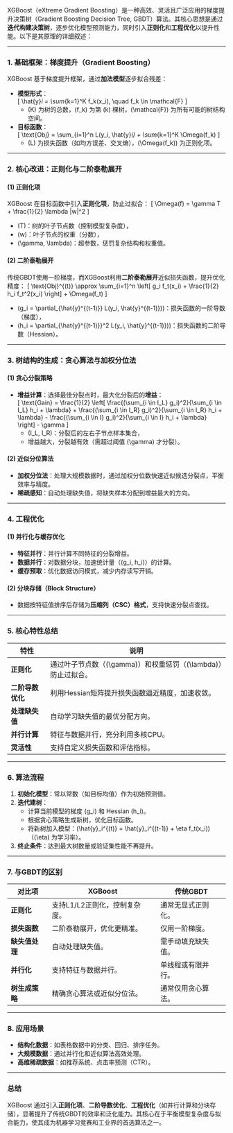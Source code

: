XGBoost（eXtreme Gradient Boosting）是一种高效、灵活且广泛应用的梯度提升决策树（Gradient Boosting Decision Tree, GBDT）算法。其核心思想是通过**迭代构建决策树**，逐步优化模型预测能力，同时引入**正则化**和**工程优化**以提升性能。以下是其原理的详细叙述：

---

### **1. 基础框架：梯度提升（Gradient Boosting）**
XGBoost 基于梯度提升框架，通过**加法模型**逐步拟合残差：
- **模型形式**：  
  \[
  \hat{y}_i = \sum_{k=1}^K f_k(x_i), \quad f_k \in \mathcal{F}
  \]
  - \(K\) 为树的总数，\(f_k\) 为第 \(k\) 棵树，\(\mathcal{F}\) 为所有可能的树结构空间。
- **目标函数**：  
  \[
  \text{Obj} = \sum_{i=1}^n L(y_i, \hat{y}_i) + \sum_{k=1}^K \Omega(f_k)
  \]
  - \(L\) 为损失函数（如均方误差、交叉熵），\(\Omega(f_k)\) 为正则化项。

---

### **2. 核心改进：正则化与二阶泰勒展开**
#### **(1) 正则化项**
XGBoost 在目标函数中引入**正则化项**，防止过拟合：
\[
\Omega(f) = \gamma T + \frac{1}{2} \lambda \|w\|^2
\]
- \(T\)：树的叶子节点数（控制模型复杂度），  
- \(w\)：叶子节点的权重（分数），  
- \(\gamma, \lambda\)：超参数，惩罚复杂结构和权重值。

#### **(2) 二阶泰勒展开**
传统GBDT使用一阶梯度，而XGBoost利用**二阶泰勒展开**近似损失函数，提升优化精度：
\[
\text{Obj}^{(t)} \approx \sum_{i=1}^n \left[ g_i f_t(x_i) + \frac{1}{2} h_i f_t^2(x_i) \right] + \Omega(f_t)
\]
- \(g_i = \partial_{\hat{y}^{(t-1)}} L(y_i, \hat{y}^{(t-1)})\)：损失函数的一阶导数（梯度），  
- \(h_i = \partial_{\hat{y}^{(t-1)}}^2 L(y_i, \hat{y}^{(t-1)})\)：损失函数的二阶导数（Hessian）。

---

### **3. 树结构的生成：贪心算法与加权分位法**
#### **(1) 贪心分裂策略**
- **增益计算**：选择最佳分裂点时，最大化分裂后的**增益**：  
  \[
  \text{Gain} = \frac{1}{2} \left[ \frac{(\sum_{i \in I_L} g_i)^2}{\sum_{i \in I_L} h_i + \lambda} + \frac{(\sum_{i \in I_R} g_i)^2}{\sum_{i \in I_R} h_i + \lambda} - \frac{(\sum_{i \in I} g_i)^2}{\sum_{i \in I} h_i + \lambda} \right] - \gamma
  \]
  - \(I_L, I_R\)：分裂后的左右子节点样本集合，  
  - 增益越大，分裂越有效（需超过阈值 \(\gamma\) 才分裂）。

#### **(2) 近似分位算法**
- **加权分位法**：处理大规模数据时，通过加权分位数快速近似候选分裂点，平衡效率与精度。
- **稀疏感知**：自动处理缺失值，将缺失样本分配到增益最大的方向。

---

### **4. 工程优化**
#### **(1) 并行化与缓存优化**
- **特征并行**：并行计算不同特征的分裂增益。  
- **数据并行**：对数据分块，加速统计量（\(g_i, h_i\)）的计算。  
- **缓存预取**：优化数据访问模式，减少内存读写开销。

#### **(2) 分块存储（Block Structure）**
- 数据按特征值排序后存储为**压缩列（CSC）格式**，支持快速分裂点查找。

---

### **5. 核心特性总结**
| **特性**                | **说明**                                                                 |
|-------------------------|-------------------------------------------------------------------------|
| **正则化**              | 通过叶子节点数（\(\gamma\)）和权重惩罚（\(\lambda\)）防止过拟合。          |
| **二阶导数优化**        | 利用Hessian矩阵提升损失函数逼近精度，加速收敛。                             |
| **处理缺失值**          | 自动学习缺失值的最优分配方向。                                             |
| **并行计算**            | 特征与数据并行，充分利用多核CPU。                                           |
| **灵活性**              | 支持自定义损失函数和评估指标。                                             |

---

### **6. 算法流程**
1. **初始化模型**：常以常数（如目标均值）作为初始预测值。
2. **迭代建树**：  
   - 计算当前模型的梯度 \(g_i\) 和 Hessian \(h_i\)。  
   - 根据贪心策略生成新树，优化目标函数。  
   - 将新树加入模型：\(\hat{y}_i^{(t)} = \hat{y}_i^{(t-1)} + \eta f_t(x_i)\)（\(\eta\) 为学习率）。  
3. **终止条件**：达到最大树数量或验证集性能不再提升。

---

### **7. 与GBDT的区别**
| **对比项**         | **XGBoost**                                | **传统GBDT**                     |
|--------------------|--------------------------------------------|----------------------------------|
| **正则化**         | 支持L1/L2正则化，控制复杂度。               | 通常无显式正则化。               |
| **损失函数**       | 二阶泰勒展开，优化更精准。                   | 仅用一阶梯度。                   |
| **缺失值处理**     | 自动处理缺失值。                            | 需手动填充缺失值。               |
| **并行化**         | 支持特征与数据并行。                        | 单线程或有限并行。               |
| **树生成策略**     | 精确贪心算法或近似分位法。                  | 通常仅用贪心算法。               |

---

### **8. 应用场景**
- **结构化数据**：如表格数据中的分类、回归、排序任务。  
- **大规模数据**：通过并行化和近似算法高效处理。  
- **高维稀疏数据**：如推荐系统、点击率预测（CTR）。

---

### **总结**
XGBoost 通过引入**正则化项**、**二阶导数优化**、**工程优化**（如并行计算和分块存储），显著提升了传统GBDT的效率和泛化能力。其核心在于平衡模型复杂度与拟合能力，使其成为机器学习竞赛和工业界的首选算法之一。